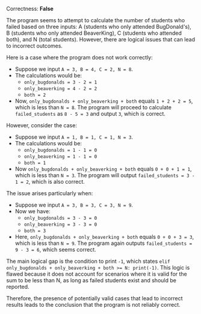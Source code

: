 Correctness: **False**

The program seems to attempt to calculate the number of students who failed based on three inputs: A (students who only attended BugDonald's), B (students who only attended BeaverKing), C (students who attended both), and N (total students). However, there are logical issues that can lead to incorrect outcomes.

Here is a case where the program does not work correctly:
- Suppose we input `A = 3, B = 4, C = 2, N = 8`.
- The calculations would be:
  - `only_bugdonalds = 3 - 2 = 1`
  - `only_beaverking = 4 - 2 = 2`
  - `both = 2`
- Now, `only_bugdonalds + only_beaverking + both` equals `1 + 2 + 2 = 5`, which is less than `N = 8`. The program will proceed to calculate `failed_students` as `8 - 5 = 3` and output `3`, which is correct.
  
However, consider the case:
- Suppose we input `A = 1, B = 1, C = 1, N = 3`.
- The calculations would be:
  - `only_bugdonalds = 1 - 1 = 0`
  - `only_beaverking = 1 - 1 = 0`
  - `both = 1`
- Now `only_bugdonalds + only_beaverking + both` equals `0 + 0 + 1 = 1`, which is less than `N = 3`. The program will output `failed_students = 3 - 1 = 2`, which is also correct.
  
The issue arises particularly when:
- Suppose we input `A = 3, B = 3, C = 3, N = 9`.
- Now we have:
  - `only_bugdonalds = 3 - 3 = 0`
  - `only_beaverking = 3 - 3 = 0`
  - `both = 3`
- Here, `only_bugdonalds + only_beaverking + both` equals `0 + 0 + 3 = 3`, which is less than `N = 9`. The program again outputs `failed_students = 9 - 3 = 6`, which seems correct.

The main logical gap is the condition to print `-1`, which states `elif only_bugdonalds + only_beaverking + both >= N: print(-1)`. This logic is flawed because it does not account for scenarios where it is valid for the sum to be less than N, as long as failed students exist and should be reported. 

Therefore, the presence of potentially valid cases that lead to incorrect results leads to the conclusion that the program is not reliably correct.